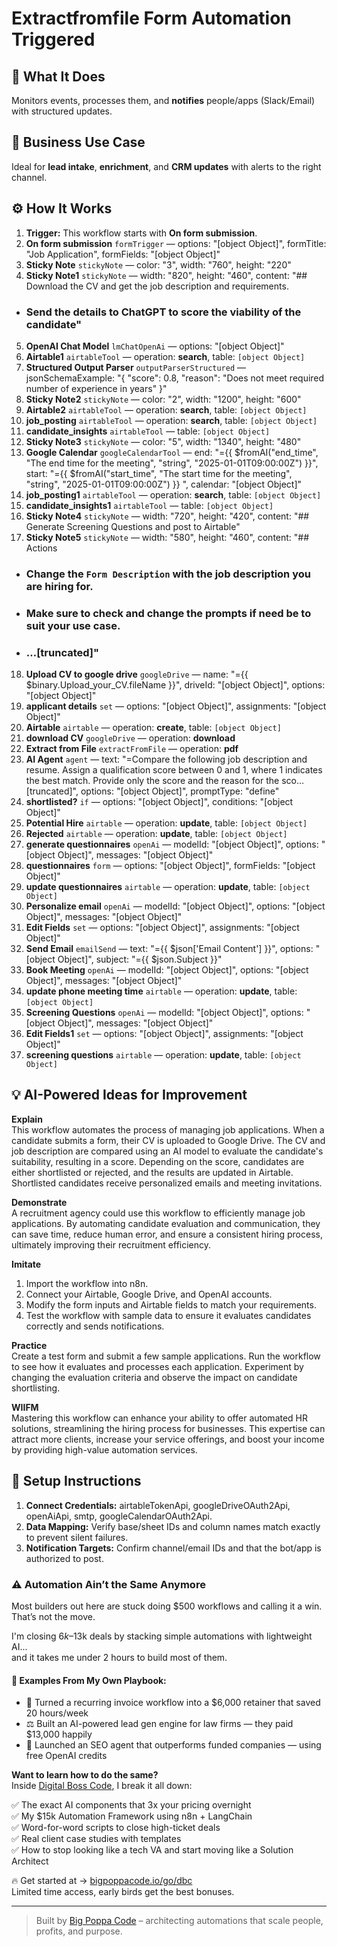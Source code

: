 # Extractfromfile Form Automation Triggered
  ## 🚀 What It Does
  Monitors events, processes them, and **notifies** people/apps (Slack/Email) with structured updates.
  
  ## 💼 Business Use Case
  Ideal for **lead intake**, **enrichment**, and **CRM updates** with alerts to the right channel.
  
  ## ⚙️ How It Works
  1. **Trigger:** This workflow starts with **On form submission**.
  2. **On form submission** `formTrigger` — options: "[object Object]", formTitle: "Job Application", formFields: "[object Object]"
3. **Sticky Note** `stickyNote` — color: "3", width: "760", height: "220"
4. **Sticky Note1** `stickyNote` — width: "820", height: "460", content: "## Download the CV and get the job description and requirements.
- ### Send the details to ChatGPT to score the viability of the candidate"
5. **OpenAI Chat Model** `lmChatOpenAi` — options: "[object Object]"
6. **Airtable1** `airtableTool` — operation: **search**, table: `[object Object]`
7. **Structured Output Parser** `outputParserStructured` — jsonSchemaExample: "{
  "score": 0.8,
  "reason": "Does not meet required number of experience in years"
}"
8. **Sticky Note2** `stickyNote` — color: "2", width: "1200", height: "600"
9. **Airtable2** `airtableTool` — operation: **search**, table: `[object Object]`
10. **job_posting** `airtableTool` — operation: **search**, table: `[object Object]`
11. **candidate_insights** `airtableTool` — table: `[object Object]`
12. **Sticky Note3** `stickyNote` — color: "5", width: "1340", height: "480"
13. **Google Calendar** `googleCalendarTool` — end: "={{ $fromAI("end_time", "The end time for the meeting", "string", "2025-01-01T09:00:00Z") }}", start: "={{ $fromAI("start_time", "The start time for the meeting", "string", "2025-01-01T09:00:00Z") }}
", calendar: "[object Object]"
14. **job_posting1** `airtableTool` — operation: **search**, table: `[object Object]`
15. **candidate_insights1** `airtableTool` — table: `[object Object]`
16. **Sticky Note4** `stickyNote` — width: "720", height: "420", content: "## Generate Screening Questions and post to Airtable"
17. **Sticky Note5** `stickyNote` — width: "580", height: "460", content: "## Actions
- ### Change the `Form Description` with the job description you are hiring for.
- ### Make sure to check and change the prompts if need be to suit your use case.
- ### …[truncated]"
18. **Upload CV to google drive** `googleDrive` — name: "={{ $binary.Upload_your_CV.fileName }}", driveId: "[object Object]", options: "[object Object]"
19. **applicant details** `set` — options: "[object Object]", assignments: "[object Object]"
20. **Airtable** `airtable` — operation: **create**, table: `[object Object]`
21. **download CV** `googleDrive` — operation: **download**
22. **Extract from File** `extractFromFile` — operation: **pdf**
23. **AI Agent** `agent` — text: "=Compare the following job description and resume. Assign a qualification score between 0 and 1, where 1 indicates the best match. Provide only the score and the reason for the sco…[truncated]", options: "[object Object]", promptType: "define"
24. **shortlisted?** `if` — options: "[object Object]", conditions: "[object Object]"
25. **Potential Hire** `airtable` — operation: **update**, table: `[object Object]`
26. **Rejected** `airtable` — operation: **update**, table: `[object Object]`
27. **generate questionnaires** `openAi` — modelId: "[object Object]", options: "[object Object]", messages: "[object Object]"
28. **questionnaires** `form` — options: "[object Object]", formFields: "[object Object]"
29. **update questionnaires** `airtable` — operation: **update**, table: `[object Object]`
30. **Personalize email** `openAi` — modelId: "[object Object]", options: "[object Object]", messages: "[object Object]"
31. **Edit Fields** `set` — options: "[object Object]", assignments: "[object Object]"
32. **Send Email** `emailSend` — text: "={{ $json['Email Content'] }}", options: "[object Object]", subject: "={{ $json.Subject }}"
33. **Book Meeting** `openAi` — modelId: "[object Object]", options: "[object Object]", messages: "[object Object]"
34. **update phone meeting time** `airtable` — operation: **update**, table: `[object Object]`
35. **Screening Questions** `openAi` — modelId: "[object Object]", options: "[object Object]", messages: "[object Object]"
36. **Edit Fields1** `set` — options: "[object Object]", assignments: "[object Object]"
37. **screening questions** `airtable` — operation: **update**, table: `[object Object]`
  
  ## 💡 AI-Powered Ideas for Improvement
  **Explain**  
This workflow automates the process of managing job applications. When a candidate submits a form, their CV is uploaded to Google Drive. The CV and job description are compared using an AI model to evaluate the candidate's suitability, resulting in a score. Depending on the score, candidates are either shortlisted or rejected, and the results are updated in Airtable. Shortlisted candidates receive personalized emails and meeting invitations.

**Demonstrate**  
A recruitment agency could use this workflow to efficiently manage job applications. By automating candidate evaluation and communication, they can save time, reduce human error, and ensure a consistent hiring process, ultimately improving their recruitment efficiency.

**Imitate**  
1. Import the workflow into n8n.  
2. Connect your Airtable, Google Drive, and OpenAI accounts.  
3. Modify the form inputs and Airtable fields to match your requirements.  
4. Test the workflow with sample data to ensure it evaluates candidates correctly and sends notifications.

**Practice**  
Create a test form and submit a few sample applications. Run the workflow to see how it evaluates and processes each application. Experiment by changing the evaluation criteria and observe the impact on candidate shortlisting.

**WIIFM**  
Mastering this workflow can enhance your ability to offer automated HR solutions, streamlining the hiring process for businesses. This expertise can attract more clients, increase your service offerings, and boost your income by providing high-value automation services.
  
  ## 🔧 Setup Instructions
  1. **Connect Credentials:** airtableTokenApi, googleDriveOAuth2Api, openAiApi, smtp, googleCalendarOAuth2Api.
2. **Data Mapping:** Verify base/sheet IDs and column names match exactly to prevent silent failures.
3. **Notification Targets:** Confirm channel/email IDs and that the bot/app is authorized to post.
  
### ⚠️ Automation Ain’t the Same Anymore

Most builders out here are stuck doing $500 workflows and calling it a win.  
That’s not the move.  

I'm closing $6k–$13k deals by stacking simple automations with lightweight AI...  
and it takes me under 2 hours to build most of them.

#### 🧠 Examples From My Own Playbook:
- 🔁 Turned a recurring invoice workflow into a $6,000 retainer that saved 20 hours/week  
- ⚖️ Built an AI-powered lead gen engine for law firms — they paid $13,000 happily  
- 🚀 Launched an SEO agent that outperforms funded companies — using free OpenAI credits  

**Want to learn how to do the same?**  
Inside [Digital Boss Code](https://bigpoppacode.io/go/dbc), I break it all down:

✅ The exact AI components that 3x your pricing overnight  
✅ My $15k Automation Framework using n8n + LangChain  
✅ Word-for-word scripts to close high-ticket deals  
✅ Real client case studies with templates  
✅ How to stop looking like a tech VA and start moving like a Solution Architect  

🔥 Get started at → [bigpoppacode.io/go/dbc](https://bigpoppacode.io/go/dbc)  
Limited time access, early birds get the best bonuses.

---
> Built by [Big Poppa Code](https://bigpoppacode.io) – architecting automations that scale people, profits, and purpose.
  